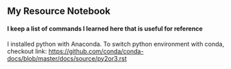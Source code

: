## My Resource Notebook
#### I keep a list of commands I learned here that is useful for reference

I installed python with Anaconda. To switch python environment with conda, checkout link:
https://github.com/conda/conda-docs/blob/master/docs/source/py2or3.rst
